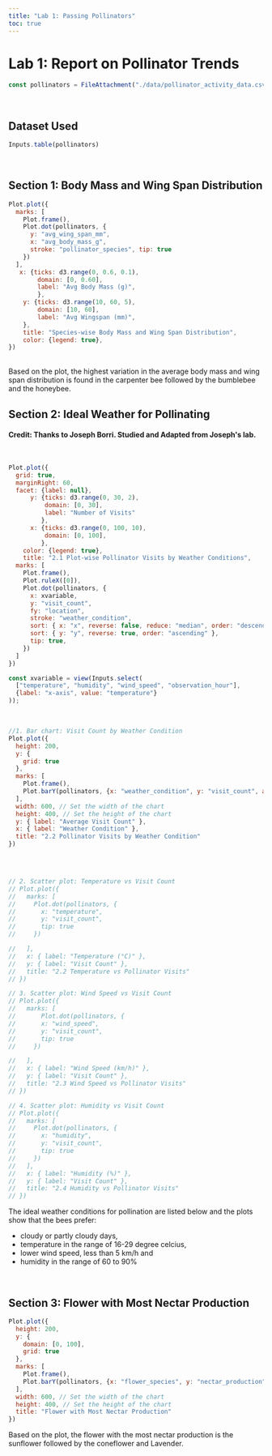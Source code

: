 ```yaml
---
title: "Lab 1: Passing Pollinators"
toc: true
---
```


# Lab 1: Report on Pollinator Trends
<!--  Fetch pollinator data -->

```js
const pollinators = FileAttachment("./data/pollinator_activity_data.csv").csv({ typed: true })
```
<br>

## Dataset Used

```js
Inputs.table(pollinators)
```
<br>

## Section 1: Body Mass and Wing Span Distribution

```js
Plot.plot({
  marks: [
    Plot.frame(),
    Plot.dot(pollinators, {
      y: "avg_wing_span_mm", 
      x: "avg_body_mass_g", 
      stroke: "pollinator_species", tip: true
    })
  ],
   x: {ticks: d3.range(0, 0.6, 0.1),
        domain: [0, 0.60],
        label: "Avg Body Mass (g)",
        },
    y: {ticks: d3.range(10, 60, 5),
        domain: [10, 60],
        label: "Avg Wingspan (mm)",
    },   
    title: "Species-wise Body Mass and Wing Span Distribution",
    color: {legend: true},
})
```
<br>
Based on the plot, the highest variation in the average body mass and wing span distribution is found in the carpenter bee followed by the bumblebee and the honeybee.
<br>

## Section 2: Ideal Weather for Pollinating

#### Credit: Thanks to Joseph Borri. Studied and Adapted from Joseph's lab.
<br>

```js
Plot.plot({
  grid: true,
  marginRight: 60,
  facet: {label: null}, 
      y: {ticks: d3.range(0, 30, 2),
          domain: [0, 30],
          label: "Number of Visits"
         },
      x: {ticks: d3.range(0, 100, 10),
          domain: [0, 100],
         },  
    color: {legend: true}, 
    title: "2.1 Plot-wise Pollinator Visits by Weather Conditions",
  marks: [
    Plot.frame(),
    Plot.ruleX([0]),
    Plot.dot(pollinators, {
      x: xvariable,
      y: "visit_count",
      fy: "location",
      stroke: "weather_condition",
      sort: { x: "x", reverse: false, reduce: "median", order: "descending" },
      sort: { y: "y", reverse: true, order: "ascending" },
      tip: true,
    })
  ]
})
```

```js
const xvariable = view(Inputs.select(
  ["temperature", "humidity", "wind_speed", "observation_hour"],
  {label: "x-axis", value: "temperature"}
));
```
<br>

```js
//1. Bar chart: Visit Count by Weather Condition
Plot.plot({
  height: 200,
  y: {
    grid: true
  },
  marks: [
    Plot.frame(),
    Plot.barY(pollinators, {x: "weather_condition", y: "visit_count", aggregate: "mean", fill: "#69b3a2"})
  ],
  width: 600, // Set the width of the chart
  height: 400, // Set the height of the chart
  y: { label: "Average Visit Count" },
  x: { label: "Weather Condition" },
  title: "2.2 Pollinator Visits by Weather Condition"
})
```
<br>

```js

// 2. Scatter plot: Temperature vs Visit Count
// Plot.plot({
//   marks: [
//     Plot.dot(pollinators, {
//       x: "temperature",
//       y: "visit_count",
//       tip: true
//     })

//   ],
//   x: { label: "Temperature (°C)" },
//   y: { label: "Visit Count" },
//   title: "2.2 Temperature vs Pollinator Visits"
// })
```

```js
// 3. Scatter plot: Wind Speed vs Visit Count
// Plot.plot({
//   marks: [
//       Plot.dot(pollinators, {
//       x: "wind_speed",
//       y: "visit_count",
//       tip: true
//     })

//   ],
//   x: { label: "Wind Speed (km/h)" },
//   y: { label: "Visit Count" },
//   title: "2.3 Wind Speed vs Pollinator Visits"
// })
```

```js
// 4. Scatter plot: Humidity vs Visit Count
// Plot.plot({
//   marks: [
//     Plot.dot(pollinators, { 
//       x: "humidity",
//       y: "visit_count", 
//       tip: true
//     })
//   ],
//   x: { label: "Humidity (%)" },
//   y: { label: "Visit Count" },
//   title: "2.4 Humidity vs Pollinator Visits"
// })
```

The ideal weather conditions for pollination are listed below and the plots show that the bees prefer:
<ul>
  <li> cloudy or partly cloudy days, </li>
  <li> temperature in the range of 16-29 degree celcius, </li>
  <li> lower wind speed, less than 5 km/h and</li>
  <li> humidity in the range of 60 to 90%</li>
</ul>

<br>

## Section 3: Flower with Most Nectar Production

```js
Plot.plot({
  height: 200,
  y: {
    domain: [0, 100],
    grid: true
  },
  marks: [
    Plot.frame(),
    Plot.barY(pollinators, {x: "flower_species", y: "nectar_production", aggregate: "mean", fill: "#69b3a2"})
  ],
  width: 600, // Set the width of the chart
  height: 400, // Set the height of the chart
  title: "Flower with Most Nectar Production"
})
```

Based on the plot, the flower with the most nectar production is the sunflower followed by the coneflower and Lavender.



